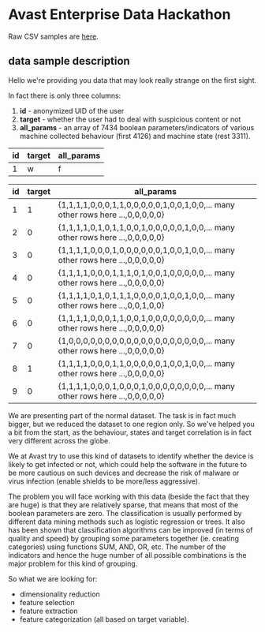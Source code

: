 Avast Enterprise Data Hackathon
====

Raw CSV samples are [here](https://github.com/hackathonBI/Avast/tree/master/sample%20data).


## data sample description

Hello we're providing you data that may look really strange on the first sight.

In fact there is only three columns:

1. **id** - anonymized UID of the user
2. **target** - whether the user had to deal with suspicious content or not
3. **all_params** - an array of 7434 boolean parameters/indicators of various machine collected behaviour (first 4126) and machine state (rest 3311).


|id|target|all_params|
|---|---|---|
|1|w|f|

id|target|all_params
--|------|----------
1 |1	 |{1,1,1,1,0,0,0,1,1,0,0,0,0,0,1,0,0,1,0,0,... many other rows here ...,0,0,0,0,0}
2 |0	 |{1,1,1,1,0,1,0,1,1,0,0,1,0,0,0,0,0,1,0,0,... many other rows here ...,0,0,0,0,0}
3 |0	 |{1,1,1,1,0,0,0,1,0,0,0,0,0,0,1,0,0,1,0,0,... many other rows here ...,0,0,0,0,0}
4 |0	 |{1,1,1,1,0,0,0,1,1,1,0,1,0,0,1,0,0,0,0,0,... many other rows here ...,0,0,0,0,0}
5 |0	 |{1,1,1,1,0,1,0,1,1,1,0,0,0,0,1,0,0,1,0,0,... many other rows here ...,0,0,1,0,0}
6 |0	 |{1,1,1,1,0,0,0,1,1,0,0,1,0,0,0,0,0,0,0,0,... many other rows here ...,0,0,0,0,0}
7 |0	 |{1,0,0,0,0,0,0,0,0,0,0,0,0,0,0,0,0,0,0,0,... many other rows here ...,0,0,0,0,0}
8 |1	 |{1,1,1,1,0,0,0,1,1,0,0,0,0,0,1,0,0,1,0,0,... many other rows here ...,0,0,0,0,0}
9 |0	 |{1,1,1,1,0,0,0,1,0,0,0,1,0,0,0,0,0,0,0,0,... many other rows here ...,0,0,0,0,0}

We are presenting part of the normal dataset. The task is in fact much bigger, but we reduced the dataset to one region only. So we've helped you a bit from the start, as the behaviour, states and target correlation is in fact very different across the globe.

We at Avast try to use this kind of datasets to identify whether the device is likely to get infected or not, which could help the software in the future to be more cautious on such devices and decrease the risk of malware or virus infection (enable shields to be more/less aggressive). 

The problem you will face working with this data (beside the fact that they are huge) is that they are relatively sparse, that means that most of the boolean parameters are zero. The classification is usually performed by different data mining methods such as logistic regression or trees. It also has been shown that classification algorithms can be improved (in terms of quality and speed) by grouping some parameters together (ie. creating categories) using functions SUM, AND, OR, etc. The number of the indicators and hence the huge number of all possible combinations is the major problem for this kind of grouping.

So what we are looking for:
- dimensionality reduction
- feature selection
- feature extraction
- feature categorization (all based on target variable).
